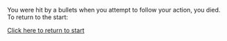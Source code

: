 You were hit by a bullets when you attempt to follow your action, you died.
To return to the start:

[Click here to return to start](../D-Day.md)